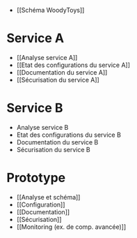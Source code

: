 * [[Schéma WoodyToys]]

# Service A
* [[Analyse service A]]
* [[Etat des configurations du service A]]
* [[Documentation du service A]]
* [[Sécurisation du service A]]

# Service B 
* Analyse service B
* Etat des configurations du service B
* Documentation du service B
* Sécurisation du service B

# Prototype

* [[Analyse et schéma]]
* [[Configuration]]
* [[Documentation]]
* [[Sécurisation]]
* [[Monitoring (ex. de comp. avancée)]]